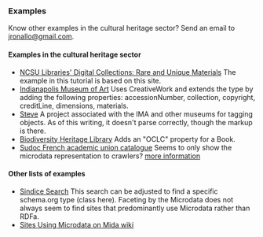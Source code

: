 ### Examples

Know other examples in the cultural heritage sector? 
Send an email to jronallo@gmail.com.

#### Examples in the cultural heritage sector

* [NCSU Libraries' Digital Collections: Rare and Unique Materials](http://d.lib.ncsu.edu/collections)
  The example in this tutorial is based on this site.
* [Indianapolis Museum of Art](http://www.imamuseum.org/art/collections/artwork/untitled-calder-alexander)
  Uses CreativeWork and extends the type by adding the following properties:
  accessionNumber, collection, copyright, creditLine, dimensions, materials.
* [Steve](http://tagger.steve.museum/steve/object/14534) 
  A project associated with the IMA and other museums for tagging objects.
  As of this writing, it doesn't parse correctly, though the markup is there.
* [Biodiversity Heritage Library](http://www.biodiversitylibrary.org/bibliography/51518)
  Adds an "OCLC" property for a Book.
* [Sudoc French academic union catalogue](http://www.sudoc.fr/132133520.html) 
  Seems to only show the microdata representation to crawlers? 
  [more information](http://lists.w3.org/Archives/Public/public-lld/2011Jul/0013.html)


#### Other lists of examples

* [Sindice Search](http://sindice.com/search?q=schema&nq=&fq=class%3Ahttp%3A%2F%2Fschema.org%2F*%20format%3AMICRODATA&interface=guru&facet.field=domain)
  This search can be adjusted to find a specific schema.org type (class here).
  Faceting by the Microdata does not always seem to find sites that predominantly
  use Microdata rather than RDFa.
* [Sites Using Microdata on Mida wiki](https://github.com/LawrenceWoodman/mida/wiki/Sites-Using-Microdata)